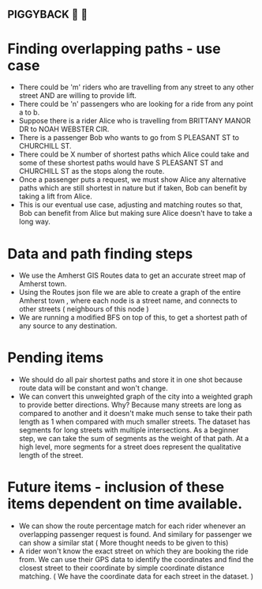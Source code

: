 ## PIGGYBACK   :blue_car: :pig:

# Finding overlapping paths - use case
* There could be 'm' riders who are travelling from any street to any other street AND are willing to provide lift.
* There could be 'n' passengers who are looking for a ride from any point a to b.
* Suppose there is a rider Alice who is travelling from BRITTANY MANOR DR to NOAH WEBSTER CIR.
* There is a passenger Bob who wants to go from S PLEASANT ST to CHURCHILL ST.
* There could be X number of shortest paths which Alice could take and some of these shortest paths would have S PLEASANT ST and CHURCHILL ST as the stops along the route.
* Once a passenger puts a request, we must show Alice any alternative paths which are still shortest in nature but if taken, Bob can benefit by taking a lift from Alice.
* This is our eventual use case, adjusting and matching routes so that, Bob can benefit from Alice but making sure Alice doesn't have to take a long way.


# Data and path finding steps
* We use the Amherst GIS Routes data to get an accurate street map of Amherst town.
* Using the Routes json file we are able to create a graph of the entire Amherst town , where each node is a street name, and connects to other streets ( neighbours of this node )
* We are running a modified BFS on top of this, to get a shortest path of any source to any destination.


# Pending items
* We should do all pair shortest paths and store it in one shot because route data will be constant and won't change.
* We can convert this unweighted graph of the city into a weighted graph to provide better directions. Why? Because many streets are long as compared to another and it doesn't make much sense to take their path length as 1 when compared with much smaller streets. The dataset has segments for long streets with multiple intersections. As a beginner step, we can take the sum of segments as the weight of that path. At a high level, more segments for a street does represent the qualitative length of the street.


# Future items - inclusion of these items dependent on time available.
* We can show the route percentage match for each rider whenever an overlapping passenger request is found. And similary for passenger we can show a similar stat ( More thought needs to be given to this)
* A rider won't know the exact street on which they are booking the ride from. We can use their GPS data to identify the coordinates and find the closest street to their coordinate by simple coordinate distance matching. ( We have the coordinate data for each street in the dataset. )
